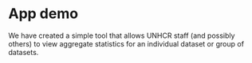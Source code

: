 # App demo

We have created a simple tool that allows UNHCR staff (and possibly others) to view aggregate statistics for an individual dataset or group of datasets.